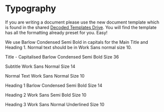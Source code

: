 # Typography

If you are writing a document please use the new document template which is found in the shared [Decoded Templates Drive](https://drive.google.com/drive/folders/0AE96BBcjg4gvUk9PVA). You will find the template has all the formatting already preset for you. Easy!

We use Barlow Condensed Semi Bold in capitals for the Main Title and Heading 1. Normal text should be in Work Sans normal size 10.

Title - Capitalised
Barlow Condensed Semi Bold
Size 36

Subtitle
Work Sans Normal
Size 14

Normal Text
Work Sans Normal
Size 10

Heading 1
Barlow Condensed Semi Bold
Size 14

Heading 2
Work Sans Semi Bold
Size 10

Heading 3
Work Sans Normal Underlined
Size 10

